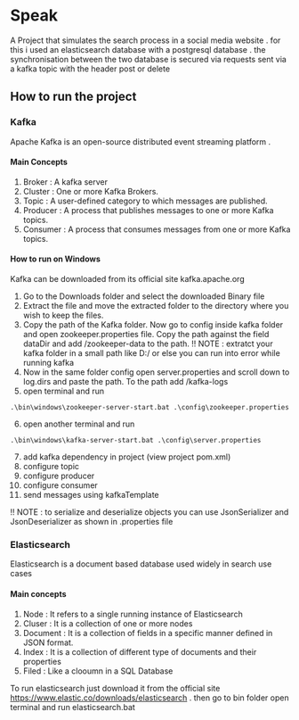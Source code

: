 # Speak
A Project that simulates the search process in a social media website . for this i used an elasticsearch database with a postgresql database .
the synchronisation between the two database is secured via requests sent via a kafka topic with the header post or delete
## How to run the project
### Kafka 
 Apache Kafka is an open-source distributed event streaming platform . 
#### Main Concepts 
1. Broker : A kafka server
2. Cluster : One or more Kafka Brokers.
3. Topic : A user-defined category to which messages are published.
4. Producer : A process that publishes messages to one or more Kafka topics.
5. Consumer : A process that consumes messages from one or more Kafka topics.
#### How to run on Windows
Kafka can be downloaded from its official site kafka.apache.org
1. Go to the Downloads folder and select the downloaded Binary file
2.  Extract the file and move the extracted folder to the directory where you wish to keep the files.
3. Copy the path of the Kafka folder. Now go to config inside kafka folder and open zookeeper.properties file. Copy the path against the field dataDir and add /zookeeper-data to the path.
!! NOTE : extratct your kafka folder in a small path like D:/ or else you can run into error while running kafka
4. Now in the same folder config open server.properties and scroll down to log.dirs and paste the path. To the path add /kafka-logs
5. open terminal and run 
````
.\bin\windows\zookeeper-server-start.bat .\config\zookeeper.properties

````
6. open another terminal and run 

````
.\bin\windows\kafka-server-start.bat .\config\server.properties

````
7. add kafka dependency in project (view project pom.xml)
8. configure topic
9. configure producer
10. configure consumer 
11. send messages using kafkaTemplate

!! NOTE : to serialize and deserialize objects you can use JsonSerializer and JsonDeserializer as shown in .properties file

### Elasticsearch
Elasticsearch is a document based database used widely in search use cases
#### Main concepts 
1. Node : It refers to a single running instance of Elasticsearch
2. Cluser : It is a collection of one or more nodes
3. Document : It is a collection of fields in a specific manner defined in JSON format.
4. Index : It is a collection of different type of documents and their properties
5. Filed : Like a clooumn in a SQL Database

To run elasticsearch just download it from the official site https://www.elastic.co/downloads/elasticsearch . then go to bin folder open terminal and 
run elasticsearch.bat
